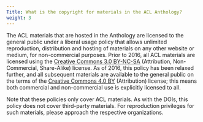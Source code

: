 ```yaml
---
Title: What is the copyright for materials in the ACL Anthology?
weight: 3
---
```


The ACL materials that are hosted in the Anthology are licensed to the general
public under a liberal usage policy that allows unlimited reproduction,
distribution and hosting of materials on any other website or medium, for
non-commercial purposes. Prior to 2016, all ACL materials are licensed using the
[Creative Commons 3.0
BY-NC-SA](https://creativecommons.org/licenses/by-nc-sa/3.0/) (Attribution,
Non-Commercial, Share-Alike) license. As of 2016, this policy has been relaxed
further, and all subsequent materials are available to the general public on the
terms of the [Creative Commons 4.0
BY](https://creativecommons.org/licenses/by/4.0/) (Attribution) license; this
means both commercial and non-commercial use is explicitly licensed to all.

Note that these policies only cover ACL materials. As with the DOIs, this policy
does not cover third-party materials. For reproduction privileges for such
materials, please approach the respective organizations.

